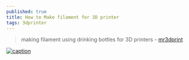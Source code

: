 ```yaml
---
published: true
title: How to Make filament for 3D printer
tags: 3dprinter
---
```

> making filament using drinking bottles for 3D printers - [mr3dprint](https://www.youtube.com/watch?v=Eecbdb0bQWQ)

[![caption](https://img.youtube.com/vi/Eecbdb0bQWQ/0.jpg)](https://www.youtube.com/watch?v=Eecbdb0bQWQ)
